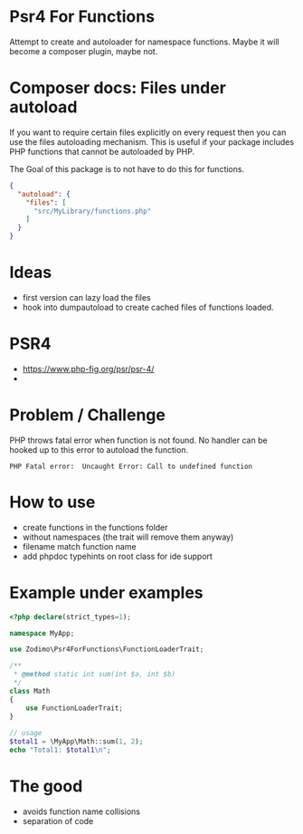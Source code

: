 # Psr4 For Functions

Attempt to create and autoloader for namespace functions. Maybe it will become a composer plugin, maybe not.

# Composer docs: Files under autoload

If you want to require certain files explicitly on every request then you can use the files autoloading mechanism. This
is useful if your package includes PHP functions that cannot be autoloaded by PHP.

The Goal of this package is to not have to do this for functions.

```json
{
  "autoload": {
    "files": [
      "src/MyLibrary/functions.php"
    ]
  }
}
```

# Ideas

- first version can lazy load the files
- hook into dumpautoload to create cached files of functions loaded.

# PSR4

- https://www.php-fig.org/psr/psr-4/
-

# Problem / Challenge

PHP throws fatal error when function is not found. No handler can be hooked up to this error to autoload the function.

```text
PHP Fatal error:  Uncaught Error: Call to undefined function
```

# How to use
- create functions in the functions folder
- without namespaces (the trait will remove them anyway)
- filename match function name
- add phpdoc typehints on root class for ide support


# Example under examples
```php
<?php declare(strict_types=1);

namespace MyApp;

use Zodimo\Psr4ForFunctions\FunctionLoaderTrait;

/**
 * @method static int sum(int $a, int $b)
 */
class Math
{
    use FunctionLoaderTrait;
}
 
// usage
$total1 = \MyApp\Math::sum(1, 2);
echo "Total1: $total1\n";
```


# The good
- avoids function name collisions
- separation of code
